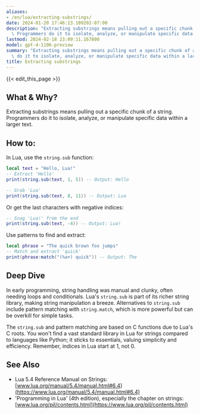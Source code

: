 ```yaml
---
aliases:
- /en/lua/extracting-substrings/
date: 2024-01-20 17:46:13.109202-07:00
description: "Extracting substrings means pulling out a specific chunk of a string.\
  \ Programmers do it to isolate, analyze, or manipulate specific data within a larger\u2026"
lastmod: 2024-02-18 23:09:11.167800
model: gpt-4-1106-preview
summary: "Extracting substrings means pulling out a specific chunk of a string. Programmers\
  \ do it to isolate, analyze, or manipulate specific data within a larger\u2026"
title: Extracting substrings
---
```


{{< edit_this_page >}}

## What & Why?
Extracting substrings means pulling out a specific chunk of a string. Programmers do it to isolate, analyze, or manipulate specific data within a larger text.

## How to:
In Lua, use the `string.sub` function:

```lua
local text = "Hello, Lua!"
-- Extract 'Hello'
print(string.sub(text, 1, 5)) -- Output: Hello

-- Grab 'Lua'
print(string.sub(text, 8, 11)) -- Output: Lua
```

Or get the last characters with negative indices:

```lua
-- Snag 'Lua!' from the end
print(string.sub(text, -4)) -- Output: Lua!
```

Use patterns to find and extract:

```lua
local phrase = "The quick brown fox jumps"
-- Match and extract 'quick'
print(phrase:match("(%a+) quick")) -- Output: The
```

## Deep Dive
In early programming, string handling was manual and clunky, often needing loops and conditionals. Lua's `string.sub` is part of its richer string library, making string manipulation a breeze. Alternatives to `string.sub` include pattern matching with `string.match`, which is more powerful but can be overkill for simple tasks.

The `string.sub` and pattern matching are based on C functions due to Lua's C roots. You won't find a vast standard library in Lua for strings compared to languages like Python; it sticks to essentials, valuing simplicity and efficiency. Remember, indices in Lua start at 1, not 0.

## See Also
- Lua 5.4 Reference Manual on Strings: [www.lua.org/manual/5.4/manual.html#6.4](https://www.lua.org/manual/5.4/manual.html#6.4)
- 'Programming in Lua' (4th edition), especially the chapter on strings: [www.lua.org/pil/contents.html](https://www.lua.org/pil/contents.html)
